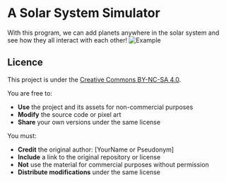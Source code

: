 # A Solar System Simulator

With this program, we can add planets anywhere in the solar system and see how they all interact with each other!
![Example](https://media0.giphy.com/media/v1.Y2lkPTc5MGI3NjExZjZnOHl1ZTAxdTNhOW9wcHd2cXdkYXFpZWlmZ3dqdG55bHRkc2J6MiZlcD12MV9pbnRlcm5hbF9naWZfYnlfaWQmY3Q9Zw/NbjV9qevP8rJhqcsCq/giphy.gif)

## Licence

This project is under the [Creative Commons BY-NC-SA 4.0](https://creativecommons.org/licenses/by-nc-sa/4.0/deed.fr).  

You are free to:

- **Use** the project and its assets for non-commercial purposes
- **Modify** the source code or pixel art
- **Share** your own versions under the same license

You must:

- **Credit** the original author: [YourName or Pseudonym]
- **Include** a link to the original repository or license
- **Not** use the material for commercial purposes without permission
- **Distribute modifications** under the same license
